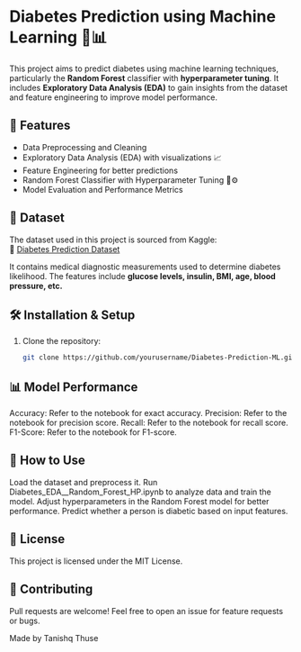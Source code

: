 # Diabetes Prediction using Machine Learning 🏥📊

This project aims to predict diabetes using machine learning techniques, particularly the **Random Forest** classifier with **hyperparameter tuning**. It includes **Exploratory Data Analysis (EDA)** to gain insights from the dataset and feature engineering to improve model performance.

## 🚀 Features
- Data Preprocessing and Cleaning
- Exploratory Data Analysis (EDA) with visualizations 📈
- Feature Engineering for better predictions
- Random Forest Classifier with Hyperparameter Tuning 🌲⚙️
- Model Evaluation and Performance Metrics

## 📂 Dataset
The dataset used in this project is sourced from Kaggle:  
🔗 [Diabetes Prediction Dataset](https://www.kaggle.com/datasets/iammustafatz/diabetes-prediction-dataset/data)  

It contains medical diagnostic measurements used to determine diabetes likelihood. The features include **glucose levels, insulin, BMI, age, blood pressure, etc.**  

## 🛠️ Installation & Setup
1. Clone the repository:
   ```bash
   git clone https://github.com/yourusername/Diabetes-Prediction-ML.git
   ```

## 📊 Model Performance
Accuracy: Refer to the notebook for exact accuracy.
Precision: Refer to the notebook for precision score.
Recall: Refer to the notebook for recall score.
F1-Score: Refer to the notebook for F1-score.

## 📌 How to Use
Load the dataset and preprocess it.
Run Diabetes_EDA__Random_Forest_HP.ipynb to analyze data and train the model.
Adjust hyperparameters in the Random Forest model for better performance.
Predict whether a person is diabetic based on input features.

## 📜 License
This project is licensed under the MIT License.

## 🤝 Contributing
Pull requests are welcome! Feel free to open an issue for feature requests or bugs.

Made by Tanishq Thuse
